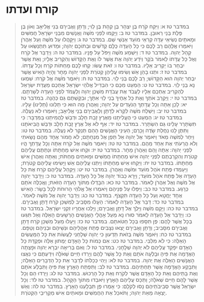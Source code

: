 # קורח ועדתו

> במדבר טז א: וַיִּקַּח קֹרַח בֶּן יִצְהָר בֶּן קְהָת בֶּן לֵוִי; וְדָתָן וַאֲבִירָם בְּנֵי אֱלִיאָב וְאוֹן בֶּן פֶּלֶת בְּנֵי רְאוּבֵן.
> במדבר טז ב: וַיָּקֻמוּ לִפְנֵי מֹשֶׁה וַאֲנָשִׁים מִבְּנֵי יִשְׂרָאֵל חֲמִשִּׁים וּמָאתָיִם נְשִׂיאֵי עֵדָה קְרִאֵי מוֹעֵד אַנְשֵׁי שֵׁם.
> במדבר טז ג: וַיִּקָּהֲלוּ עַל מֹשֶׁה וְעַל אַהֲרֹן וַיֹּאמְרוּ אֲלֵהֶם רַב לָכֶם כִּי כָל הָעֵדָה כֻּלָּם קְדֹשִׁים וּבְתוֹכָם יְהוָה; וּמַדּוּעַ תִּתְנַשְּׂאוּ עַל קְהַל יְהוָה.
> במדבר טז ד: וַיִּשְׁמַע מֹשֶׁה וַיִּפֹּל עַל פָּנָיו.
> במדבר טז ה: וַיְדַבֵּר אֶל קֹרַח וְאֶל כָּל עֲדָתוֹ לֵאמֹר בֹּקֶר וְיֹדַע יְהוָה אֶת אֲשֶׁר לוֹ וְאֶת הַקָּדוֹשׁ וְהִקְרִיב אֵלָיו; וְאֵת אֲשֶׁר יִבְחַר בּוֹ יַקְרִיב אֵלָיו.
> במדבר טז ו: זֹאת עֲשׂוּ:  קְחוּ לָכֶם מַחְתּוֹת קֹרַח וְכָל עֲדָתוֹ.
> במדבר טז ז: וּתְנוּ בָהֵן אֵשׁ וְשִׂימוּ עֲלֵיהֶן קְטֹרֶת לִפְנֵי יְהוָה מָחָר וְהָיָה הָאִישׁ אֲשֶׁר יִבְחַר יְהוָה הוּא הַקָּדוֹשׁ; רַב לָכֶם בְּנֵי לֵוִי.
> במדבר טז ח: וַיֹּאמֶר מֹשֶׁה אֶל קֹרַח:  שִׁמְעוּ נָא בְּנֵי לֵוִי.
> במדבר טז ט: הַמְעַט מִכֶּם כִּי הִבְדִּיל אֱלֹהֵי יִשְׂרָאֵל אֶתְכֶם מֵעֲדַת יִשְׂרָאֵל לְהַקְרִיב אֶתְכֶם אֵלָיו לַעֲבֹד אֶת עֲבֹדַת מִשְׁכַּן יְהוָה וְלַעֲמֹד לִפְנֵי הָעֵדָה לְשָׁרְתָם.
> במדבר טז י: וַיַּקְרֵב אֹתְךָ וְאֶת כָּל אַחֶיךָ בְנֵי לֵוִי אִתָּךְ; וּבִקַּשְׁתֶּם גַּם כְּהֻנָּה.
> במדבר טז יא: לָכֵן אַתָּה וְכָל עֲדָתְךָ הַנֹּעָדִים עַל יְהוָה; וְאַהֲרֹן מַה הוּא כִּי תַלִּונוּ (תַלִּינוּ) עָלָיו.
> במדבר טז יב: וַיִּשְׁלַח מֹשֶׁה לִקְרֹא לְדָתָן וְלַאֲבִירָם בְּנֵי אֱלִיאָב; וַיֹּאמְרוּ לֹא נַעֲלֶה.
> במדבר טז יג: הַמְעַט כִּי הֶעֱלִיתָנוּ מֵאֶרֶץ זָבַת חָלָב וּדְבַשׁ לַהֲמִיתֵנוּ בַּמִּדְבָּר:  כִּי תִשְׂתָּרֵר עָלֵינוּ גַּם הִשְׂתָּרֵר.
> במדבר טז יד: אַף לֹא אֶל אֶרֶץ זָבַת חָלָב וּדְבַשׁ הֲבִיאֹתָנוּ וַתִּתֶּן לָנוּ נַחֲלַת שָׂדֶה וָכָרֶם; הַעֵינֵי הָאֲנָשִׁים הָהֵם תְּנַקֵּר לֹא נַעֲלֶה.
> במדבר טז טו: וַיִּחַר לְמֹשֶׁה מְאֹד וַיֹּאמֶר אֶל יְהוָה אַל תֵּפֶן אֶל מִנְחָתָם; לֹא חֲמוֹר אֶחָד מֵהֶם נָשָׂאתִי וְלֹא הֲרֵעֹתִי אֶת אַחַד מֵהֶם.
> במדבר טז טז: וַיֹּאמֶר מֹשֶׁה אֶל קֹרַח אַתָּה וְכָל עֲדָתְךָ הֱיוּ לִפְנֵי יְהוָה:  אַתָּה וָהֵם וְאַהֲרֹן מָחָר.
> במדבר טז יז: וּקְחוּ אִישׁ מַחְתָּתוֹ וּנְתַתֶּם עֲלֵיהֶם קְטֹרֶת וְהִקְרַבְתֶּם לִפְנֵי יְהוָה אִישׁ מַחְתָּתוֹ חֲמִשִּׁים וּמָאתַיִם מַחְתֹּת; וְאַתָּה וְאַהֲרֹן אִישׁ מַחְתָּתוֹ.
> במדבר טז יח: וַיִּקְחוּ אִישׁ מַחְתָּתוֹ וַיִּתְּנוּ עֲלֵיהֶם אֵשׁ וַיָּשִׂימוּ עֲלֵיהֶם קְטֹרֶת; וַיַּעַמְדוּ פֶּתַח אֹהֶל מוֹעֵד וּמֹשֶׁה וְאַהֲרֹן.
> במדבר טז יט: וַיַּקְהֵל עֲלֵיהֶם קֹרַח אֶת כָּל הָעֵדָה אֶל פֶּתַח אֹהֶל מוֹעֵד; וַיֵּרָא כְבוֹד יְהוָה אֶל כָּל הָעֵדָה.
> במדבר טז כ: וַיְדַבֵּר יְהוָה אֶל מֹשֶׁה וְאֶל אַהֲרֹן לֵאמֹר.
> במדבר טז כא: הִבָּדְלוּ מִתּוֹךְ הָעֵדָה הַזֹּאת; וַאֲכַלֶּה אֹתָם כְּרָגַע.
> במדבר טז כב: וַיִּפְּלוּ עַל פְּנֵיהֶם וַיֹּאמְרוּ אֵל אֱלֹהֵי הָרוּחֹת לְכָל בָּשָׂר:  הָאִישׁ אֶחָד יֶחֱטָא וְעַל כָּל הָעֵדָה תִּקְצֹף.
> במדבר טז כג: וַיְדַבֵּר יְהוָה אֶל מֹשֶׁה לֵּאמֹר.
> במדבר טז כד: דַּבֵּר אֶל הָעֵדָה לֵאמֹר:  הֵעָלוּ מִסָּבִיב לְמִשְׁכַּן קֹרַח דָּתָן וַאֲבִירָם.
> במדבר טז כה: וַיָּקָם מֹשֶׁה וַיֵּלֶךְ אֶל דָּתָן וַאֲבִירָם; וַיֵּלְכוּ אַחֲרָיו זִקְנֵי יִשְׂרָאֵל.
> במדבר טז כו: וַיְדַבֵּר אֶל הָעֵדָה לֵאמֹר סוּרוּ נָא מֵעַל אָהֳלֵי הָאֲנָשִׁים הָרְשָׁעִים הָאֵלֶּה וְאַל תִּגְּעוּ בְּכָל אֲשֶׁר לָהֶם:  פֶּן תִּסָּפוּ בְּכָל חַטֹּאתָם.
> במדבר טז כז: וַיֵּעָלוּ מֵעַל מִשְׁכַּן קֹרַח דָּתָן וַאֲבִירָם מִסָּבִיב; וְדָתָן וַאֲבִירָם יָצְאוּ נִצָּבִים פֶּתַח אָהֳלֵיהֶם וּנְשֵׁיהֶם וּבְנֵיהֶם וְטַפָּם.
> במדבר טז כח: וַיֹּאמֶר מֹשֶׁה בְּזֹאת תֵּדְעוּן כִּי יְהוָה שְׁלָחַנִי לַעֲשׂוֹת אֵת כָּל הַמַּעֲשִׂים הָאֵלֶּה:  כִּי לֹא מִלִּבִּי.
> במדבר טז כט: אִם כְּמוֹת כָּל הָאָדָם יְמֻתוּן אֵלֶּה וּפְקֻדַּת כָּל הָאָדָם יִפָּקֵד עֲלֵיהֶם לֹא יְהוָה שְׁלָחָנִי.
> במדבר טז ל: וְאִם בְּרִיאָה יִבְרָא יְהוָה וּפָצְתָה הָאֲדָמָה אֶת פִּיהָ וּבָלְעָה אֹתָם וְאֶת כָּל אֲשֶׁר לָהֶם וְיָרְדוּ חַיִּים שְׁאֹלָה וִידַעְתֶּם כִּי נִאֲצוּ הָאֲנָשִׁים הָאֵלֶּה אֶת יְהוָה.
> במדבר טז לא: וַיְהִי כְּכַלֹּתוֹ לְדַבֵּר אֵת כָּל הַדְּבָרִים הָאֵלֶּה; וַתִּבָּקַע הָאֲדָמָה אֲשֶׁר תַּחְתֵּיהֶם.
> במדבר טז לב: וַתִּפְתַּח הָאָרֶץ אֶת פִּיהָ וַתִּבְלַע אֹתָם וְאֶת בָּתֵּיהֶם וְאֵת כָּל הָאָדָם אֲשֶׁר לְקֹרַח וְאֵת כָּל הָרְכוּשׁ.
> במדבר טז לג: וַיֵּרְדוּ הֵם וְכָל אֲשֶׁר לָהֶם חַיִּים שְׁאֹלָה; וַתְּכַס עֲלֵיהֶם הָאָרֶץ וַיֹּאבְדוּ מִתּוֹךְ הַקָּהָל.
> במדבר טז לד: וְכָל יִשְׂרָאֵל אֲשֶׁר סְבִיבֹתֵיהֶם נָסוּ לְקֹלָם:  כִּי אָמְרוּ פֶּן תִּבְלָעֵנוּ הָאָרֶץ.
> במדבר טז לה: וְאֵשׁ יָצְאָה מֵאֵת יְהוָה; וַתֹּאכַל אֵת הַחֲמִשִּׁים וּמָאתַיִם אִישׁ מַקְרִיבֵי הַקְּטֹרֶת. 
 

